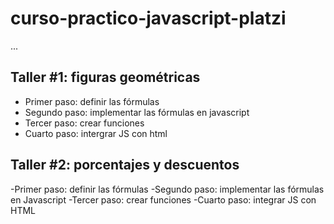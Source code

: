 # curso-practico-javascript-platzi

...

## Taller #1: figuras geométricas

- Primer paso: definir las fórmulas 
- Segundo paso: implementar las fórmulas en javascript   
- Tercer paso: crear funciones 
- Cuarto paso: intergrar JS con html  

## Taller #2: porcentajes y descuentos 

-Primer paso: definir las fórmulas
-Segundo paso: implementar las fórmulas en Javascript
-Tercer paso: crear funciones 
-Cuarto paso: integrar JS con HTML